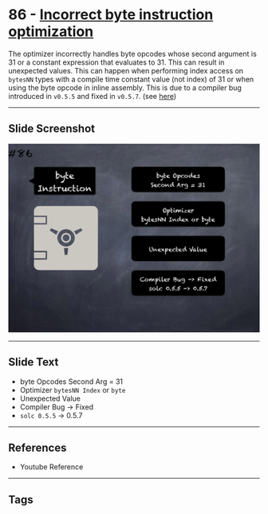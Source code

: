 # 86 - [Incorrect byte instruction optimization](Incorrect%20byte%20instruction%20optimization.md)
The optimizer incorrectly handles byte opcodes whose second argument is 31 or a constant expression that evaluates to 31. This can result in unexpected values. This can happen when performing index access on `bytesNN` types with a compile time constant value (not index) of 31 or when using the byte opcode in inline assembly. This is due to a compiler bug introduced in `v0.5.5` and fixed in `v0.5.7`. (see [here](https://docs.soliditylang.org/en/v0.8.9/bugs.html))
___
## Slide Screenshot
![086.png](../../images/pitfalls_and_best_practices101/086.png)
___
## Slide Text
- byte Opcodes Second Arg = 31
- Optimizer `bytesNN Index` or `byte`
- Unexpected Value
- Compiler Bug -> Fixed
- `solc 0.5.5` -> 0.5.7
___
## References
- Youtube Reference
___
## Tags